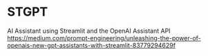# STGPT
AI Assistant using Streamlit and the OpenAI Assistant API
https://medium.com/prompt-engineering/unleashing-the-power-of-openais-new-gpt-assistants-with-streamlit-83779294629f
